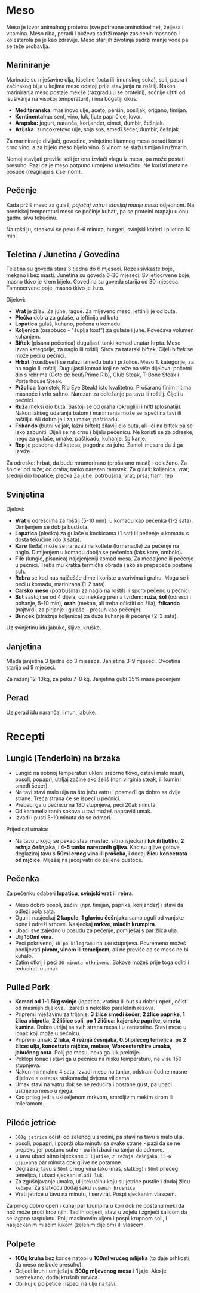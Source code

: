 # Meso

Meso je izvor animalnog proteina (sve potrebne aminokiseline), željeza i vitamina. Meso riba, peradi i puževa sadrži manje zasićenih masnoća i kolesterola pa je kao zdravije. Meso starijih životinja sadrži manje vode pa se teže probavlja.

## Mariniranje

Marinade su mješavine ulja, kiseline (octa ili limunskog soka), soli, papra i začinskog bilja u kojima meso odstoji prije stavljanja na roštilj. Nakon mariniranja meso postaje mekše (razgrađuju se proteini), sočnije (štiti od isušivanja na visokoj temperaturi), i ima bogatiji okus.

* **Mediteranska:** maslinovo ulje, aceto, peršin, bosiljak, origano, timijan.
* **Kontinentalna:** senf, vino, luk, ljute papričice, lovor.
* **Arapska:** jogurt, naranča, korijander, cimet, đumbir, češnjak.
* **Azijska:** suncokretovo ulje, soja sos, smeđi šećer, đumbir, češnjak.

Za mariniranje divljači, govedine, svinjetine i tamnog mesa peradi koristi crno vino, a za bijelo meso bijelo vino. S vinom se slažu timijan i ružmarin.

Nemoj stavljati previše soli jer ona izvlači vlagu iz mesa, pa može postati presuho. Pazi da je meso potpuno uronjeno u tekućinu. Ne koristi metalne posude (reagiraju s kiselinom).

## Pečenje

Kada pržiš meso za gulaš, *pojačaj vatru* i *stavljaj manje mesa* odjednom.
Na preniskoj temperaturi meso se počinje kuhati, pa se proteini otapaju u onu gadnu sivu tekućinu.

Na roštilju, steakovi se peku 5-6 minuta, burgeri, svinjski kotleti i piletina 10 min.

## Teletina / Junetina / Govedina

Teletina su goveda stara 3 tjedna do 6 mjeseci. Roze i sivkaste boje, mekano i bez masti.
Junetina su goveda 6-30 mjeseci. Svijetlocrvene boje, masno tkivo je krem bijelo.
Govedina su goveda starija od 30 mjeseca. Tamnocrvene boje, masno tkivo je žuto.

Dijelovi:
* **Vrat** je žilav. Za juhe, rague. Za mljeveno meso, jeftiniji je od buta.
* **Plećka** dobra za gulaše, a jeftinija od buta.
* **Lopatica** gulaš, kuhano, pečena u komadu.
* **Koljenica** (ossobuco - "šuplja kost") za gulaše i juhe. Povećava volumen kuhanjem.
* **Biftek** (pisana pečenica) duguljasti tanki komad unutar hrpta. Meso izvan kategorije, za naglo ili roštilj. Sirov za tatarski biftek. Cijeli biftek se može peći u pećnici.
* **Hrbat** (roastbeef) se nalazi između buta i pržolice. Meso 1. kategorije, za na naglo ili roštilj. Duguljasti komad koji se reže na više dijelova: početni dio s rebrima (Cote de beuf/Prime Rib), Club Steak, T-Bone Steak i Porterhouse Steak.
* **Pržolica** (ramstek, Rib Eye Steak) isto kvalitetno. Prošarano finim nitima masnoće i vrlo saftno. Narezan za odležanje pa tavu ili roštilj. Cijeli u pećnici.
* **Ruža** mekši dio buta. Sastoji se od oraha (okrugliji) i hiftl (plosnatiji). Nakon lakšeg udaranja batom i mariniranja može se ispeći na tavi ili roštilju. Ali dobra je i za umake, pašticadu.
* **Frikando** (butni valjak, lažni biftek) žilaviji dio buta, ali liči na biftek pa se lako zabuniti. Dijeli se na crnu i bijelu pečenicu. Ne koristi se za odreske, nego za gulaše, umake, pašticadu, kuhanje, špikanje.
* **Rep** je posebna delikatesa, pogodna za juhe. Zamoli mesara da ti ga izreže.

Za odreske: hrbat, da bude mramorirano (prošarano masti) i odležano.
Za šnicle: od ruže; od oraha; tanko narezan ramstek.
Za gulaš: koljenica; vrat; srednji dio lopatice; plećka
Za juhe: potrbušina; vrat; prsa; flam; rep

## Svinjetina

Djelovi:
* **Vrat** u odrescima za roštilj (5-10 min), u komadu kao pečenka (1-2 sata). Dimljenjem se dobija budžola.
* **Lopatica** (plećka) za gulaše u kockicama (1 sat) ili pečenje u komadu s dosta tekućine (do 3 sata).
* **Kare** (leđa) može se narezati na kotlete (krmenadle) za pečenje na naglo. Dimljenjem u komadu dobija se pečenica (laks kare, ombolo).
* **File** (lungić, pisanica) najcjenjeniji komad mesa. Za medaljone ili pečenje u pećnici. Treba mu kratka termička obrada i ako se prepepeče postane suh.
* **Rebra** se kod nas najčešće dime i koriste u varivima i grahu. Mogu se i peći u komadu, marinirana (1-2 sata).
* **Carsko meso** (potrbušina) za naglo na roštilj ili sporo pečeno u pećnici.
* **But** sastoji se od 4 dijela, od mekšeg prema tvrđem: **ruža**, **šol** (odresci i pohanje, 5-10 min), **orah** (mekan, ali treba očistiti od žila), **frikando** (najtvrđi, za pirjanje i gulaše - presuh kao pečenje).
* **Buncek** (stražnja koljenica) za duže kuhanje ili pečenje (2-3 sata).

Uz svinjetinu idu jabuke, šljive, kruške.

## Janjetina

Mlada janjetina 3 tjedna do 3 mjeseca. Janjetina 3-9 mjeseci. Ovčetina starija od 9 mjeseci.

Za ražanj 12-13kg, za peku 7-8 kg.
Janjetina gubi 35% mase pečenjem.

## Perad

Uz perad idu naranča, limun, jabuke.

# Recepti

## Lungić (Tenderloin) na brzaka

* Lungić na sobnoj temperaturi ukloni srebrno tkivo, ostavi malo masti, posoli, popapri, utrljaj začine ako želiš (npr. virginia steak, ili kumin i smeđi šećer).
* Na tavi stavi malo ulja na što jaču vatru i posmeđi ga dobro sa dvije strane. Treća strana će se ispeći u pećnici.
* Prebaci ga u pećnicu na 180 stupnjeva, peci 20ak minuta.
* Od karameliziranih sokova u tavi možeš napraviti umak.
* Izvadi i pusti 5-10 minuta da se odmori.

Prijedlozi umaka:
* Na tavu u kojoj se pekao stavi **maslac**, sitno isjeckani **luk ili ljutiku**, **2 režnja češnjaka**, i **4-5 tanko narezanih gljiva**. Kad su gljive gotove, deglaziraj tavu s **50ml crnog vina ili prošeka**, i dodaj **žlicu koncetrata od rajčice**. Miješaj na jačoj vatri do željene gustoće.

## Pečenka

Za pečenku odaberi **lopaticu**, **svinjski vrat** ili **rebra**.

* Meso dobro posoli, začini (npr. timijan, paprika, korijander) i stavi da odleži pola sata.
* Oguli i nasjeckaj **2 kapule**, **1 glavicu češnjaka** samo oguli od vanjske opne i odreži vrhove. Nasjeckaj **mrkve**, **mladih krumpira**.
* Ubaci sve zajedno u posudu za pečenje, pomiješaj s par žlica ulja.
* Ulij **150ml vina**.
* Peci pokriveno, `1h po kilogramu` na `180` stupnjeva. Povremeno možeš podlijevati **pivom, vinom ili temeljcem**, ali ne previše da se meso ne bi kuhalo.
* Zatim otkrij i peci `30 minuta otkriveno`. Sokove možeš prije toga odliti i reducirati u umak.

## Pulled Pork

* **Komad od 1-1.5kg svinje** (lopatica, vratina ili but su dobri) operi, očisti od masnijih dijelova, i zareži s nekoliko paralelnih rezova.
* Pripremi mješavinu za trljanje: **3 žlice smeđi šećer**,  **2 žlice paprike**, **1 žlica chipotla**, **2 žličice soli**, **po 1 žličica: kajenske paprike, cimeta, kumina**. Dobro utrljaj sa svih strana mesa i u zarezotine. Stavi meso u lonac koji može u pećnicu.
* Pripremi umak: **2 luka**, **4 režnja češnjaka**, **0.5l pilećeg temeljca**, **po 2 žlice: ulja, koncetrata rajčice, melase, Worcestershire umaka, jabučnog octa**. Polij po mesu, neka ga luk prekrije.
* Poklopi lonac i stavi ga u pećnicu na nisku temperaturu, ne višu 150 stupnjeva.
* Nakon minimalno 4 sata, izvadi meso na tanjur, odstrani čudne masne dijelove a ostatak raskomadaj dvjema vilicama.
* Umak stavi na vatru dok se ne reducira i postane gust, pa ubaci usitnjeno meso u njega.
* Kao prilog jedi s ukiseljenom mrkvom, smrdljivim mekim sirom ili mileramom.

## Pileće jetrice

* `500g jetrica` očisti od zelenog u sredini, pa stavi na tavu s malo ulja.
* posoli, popapri, i poprži oko minutu sa svake strane - pazi da se ne prepeku jer postanu suhe - pa ih izbaci na tanjur da odmore.
* u tavu ubaci sitno isjeckane `3 ljutike`, `2 režnja češnjaka`, i `5-6 gljiva`na par minuta dok gljive ne potamne.
* Deglaziraj tavu s `50ml` crnog vina (ako imaš, slatkog) i `50ml` pilećeg temeljca, i ubaci sjeckani `mladi luk`.
* Za zgušnjavanje umaka, ulij tekućinu koju su jetrice pustile i dodaj žlicu `kečapa`. Za slatkoću dodaj šaku `sušenih brusnica`.
* Vrati jetrice u tavu na minutu, i serviraj. Pospi sjeckanim vlascem.

Za prilog dobro operi i kuhaj par krumpira u kori dok ne postanu meki da nož može proći kroz njih. Tad ih ocijedi, stavi u zdjelu i zgnječi šalicom da se lagano raspuknu. Polij maslinovim uljem i pospi krupnom soli, i nasjeckanim mladim lukom (zelenim dijelom) ili vlascem.

## Polpete

* **100g kruha** bez korice natopi u **100ml vrućeg mlijeka** (to daje prhkosti, da meso ne bude presuho).
* Ocijedi kruh i umiješaj u **500g mljevenog mesa** i **1 jaje**. Ako je premekano, dodaj krušnih mrvica.
* Oblikuj u polpetice i ispeci na ulju na tavi.


